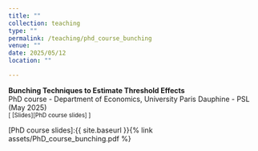 ```yaml
---
title: ""
collection: teaching
type: ""
permalink: /teaching/phd_course_bunching
venue: ""
date: 2025/05/12
location: ""

---
```


**Bunching Techniques to Estimate Threshold Effects** <br/>
PhD course - Department of Economics, University Paris Dauphine - PSL (May 2025) <br/>
<small>[ [Slides][PhD course slides] ]</small>  <br/>

[PhD course slides]:{{ site.baseurl }}{% link assets/PhD_course_bunching.pdf %} 
